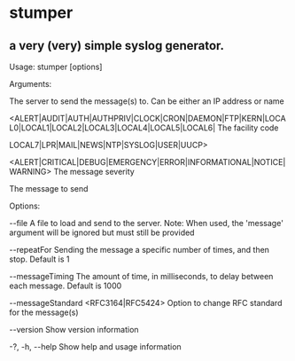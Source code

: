 # stumper
## a very (very) simple syslog generator.

Usage:
stumper <server> <facility> <severity> <message> [options]

Arguments:

<server>                                                                                                 The server to send the message(s) to.  Can be either an IP address or name

<ALERT|AUDIT|AUTH|AUTHPRIV|CLOCK|CRON|DAEMON|FTP|KERN|LOCAL0|LOCAL1|LOCAL2|LOCAL3|LOCAL4|LOCAL5|LOCAL6|  The facility code

LOCAL7|LPR|MAIL|NEWS|NTP|SYSLOG|USER|UUCP>

<ALERT|CRITICAL|DEBUG|EMERGENCY|ERROR|INFORMATIONAL|NOTICE|WARNING>                                      The message severity

<message>                                                                                                The message to send


Options:

--file <file>                        A file to load and send to the server.  Note:  When used, the 'message' argument will be ignored but must still be provided

--repeatFor <repeatFor>              Sending the message a specific number of times, and then stop.  Default is 1

--messageTiming <messageTiming>      The amount of time, in milliseconds, to delay between each message.  Default is 1000

--messageStandard <RFC3164|RFC5424>  Option to change RFC standard for the message(s)

--version                            Show version information

-?, -h, --help                       Show help and usage information
